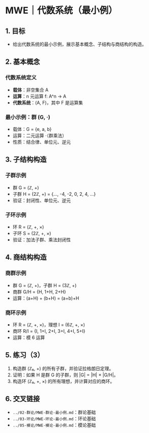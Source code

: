 # MWE｜代数系统（最小例）

## 1. 目标

- 给出代数系统的最小示例，展示基本概念、子结构与商结构的构造。

## 2. 基本概念

### 代数系统定义

- **载体**：非空集合 A
- **运算**：n 元运算 f: A^n → A
- **代数系统**：(A, F)，其中 F 是运算集

### 最小示例：群 (G, ·)

- 载体：G = {e, a, b}
- 运算：二元运算 ·（群乘法）
- 性质：结合律、单位元、逆元

## 3. 子结构构造

### 子群示例

- 群 G = (ℤ, +)
- 子群 H = (2ℤ, +) = {..., -4, -2, 0, 2, 4, ...}
- 验证：封闭性、单位元、逆元

### 子环示例

- 环 R = (ℤ, +, ×)
- 子环 S = (2ℤ, +, ×)
- 验证：加法子群、乘法封闭性

## 4. 商结构构造

### 商群示例

- 群 G = (ℤ, +)，子群 H = (3ℤ, +)
- 商群 G/H = {H, 1+H, 2+H}
- 运算：(a+H) + (b+H) = (a+b)+H

### 商环示例

- 环 R = (ℤ, +, ×)，理想 I = (6ℤ, +, ×)
- 商环 R/I = {I, 1+I, 2+I, 3+I, 4+I, 5+I}
- 运算：模 6 运算

## 5. 练习（3）

1) 构造群 (ℤ₆, +) 的所有子群，并验证拉格朗日定理。
2) 证明：如果 H 是群 G 的子群，则 |G| = |H| × |G/H|。
3) 构造环 (ℤ₈, +, ×) 的所有理想，并计算对应的商环。

## 6. 交叉链接

- `../02-群论/MWE-群论-最小例.md`：群论基础
- `../03-环论/MWE-环论-最小例.md`：环论基础
- `../05-模论/MWE-模论-最小例.md`：模论基础
